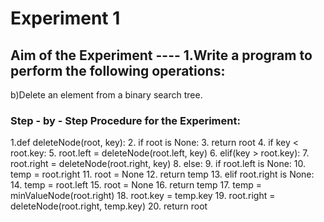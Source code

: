 # Experiment 1
## Aim of the Experiment ---- 1.Write a program to perform the following operations:
b)Delete an element from a binary search tree.

### Step - by - Step Procedure for the Experiment:
1.def deleteNode(root, key):
2.    if root is None:
3.        return root
4.    if key < root.key:
5.        root.left = deleteNode(root.left, key)
6.    elif(key > root.key):
7.        root.right = deleteNode(root.right, key)
8.    else:
9.        if root.left is None:
10.           temp = root.right
11.            root = None
12.           return temp
13.       elif root.right is None:
14.            temp = root.left
15.            root = None
16.            return temp
17.       temp = minValueNode(root.right)
18.        root.key = temp.key
19.        root.right = deleteNode(root.right, temp.key)
20.   return root
